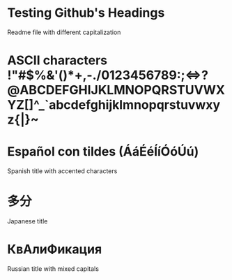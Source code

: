 # Testing Github's Headings

Readme file with different capitalization

# ASCII characters !"#$%&'()*+,-./0123456789:;<=>?@ABCDEFGHIJKLMNOPQRSTUVWXYZ[\]^_`abcdefghijklmnopqrstuvwxyz{|}~

# Español con tildes (ÁáÉéÍíÓóÚú)

Spanish title with accented characters

# 多分
Japanese title

# КвАлиФикация

Russian title with mixed capitals
